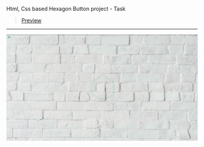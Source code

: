 Html, Css based Hexagon Button project - Task
> [Preview](https://r4nd3l.github.io/CssHexagonButton/)
---

![CssHexagonButton](https://github.com/r4nd3l/CssHexagonButton/blob/master/img/sample.gif)
